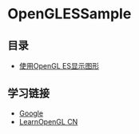 # OpenGLESSample

## 目录

* [使用OpenGL ES显示图形]()

## 学习链接

* [Google](https://developer.android.google.cn/guide/topics/graphics/opengl)
* [LearnOpenGL CN](https://learnopengl-cn.github.io)